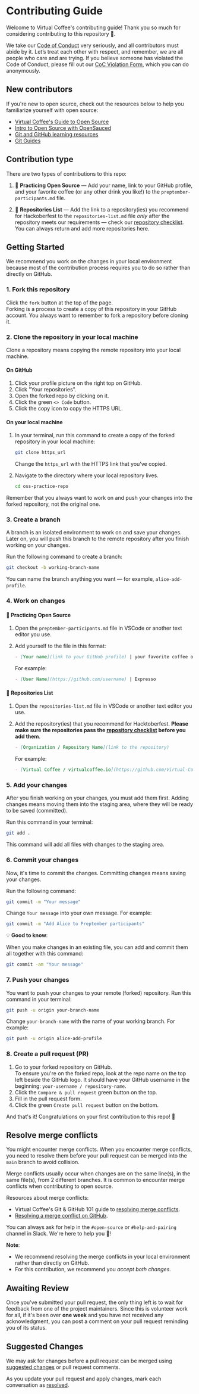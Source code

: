 # Contributing Guide

Welcome to Virtual Coffee's contributing guide! Thank you so much for considering contributing to this repository 💙.

We take our [Code of Conduct](https://virtualcoffee.io/code-of-conduct/) very seriously, and all contributors must abide by it. Let’s treat each other with respect, and remember, we are all people who care and are trying. If you believe someone has violated the Code of Conduct, please fill out our [CoC Violation Form](https://virtualcoffee.io/report-coc-violation/), which you can do anonymously.

## New contributors

If you're new to open source, check out the resources below to help you familiarize yourself with open source:

- [Virtual Coffee's Guide to Open Source](https://virtualcoffee.io/resources/developer-resources/open-source)
- [Intro to Open Source with OpenSauced](https://intro.opensauced.pizza/#/)
- [Git and GitHub learning resources](https://docs.github.com/en/get-started/quickstart/git-and-github-learning-resources)
- [Git Guides](https://github.com/git-guides)

## Contribution type

There are two types of contributions to this repo:

1. 🌱 **Practicing Open Source** — Add your name, link to your GitHub profile, and your favorite coffee (or any other drink you like!) to the `preptember-participants.md` file.

2. 📃 **Repositories List** — Add the link to a repository(ies) you recommend for Hackoberfest to the `repositories-list.md` file _only_ after the repository meets our requirements — check our [repository checklist](https://virtualcoffee.io/resources/developer-resources/open-source/maintainer-guide#repository-checklist). You can always return and add more repositories here.

## Getting Started

We recommend you work on the changes in your local environment because most of the contribution process requires you to do so rather than directly on GitHub.

### 1. Fork this repository

Click the `fork` button at the top of the page. <br>
Forking is a process to create a copy of this repository in your GitHub account. You always want to remember to fork a repository before cloning it.

### 2. Clone the repository in your local machine

Clone a repository means copying the remote repository into your local machine.

#### On GitHub

1. Click your profile picture on the right top on GitHub.
2. Click "Your repositories".
3. Open the forked repo by clicking on it.
4. Click the green `<> Code` button.
5. Click the copy icon to copy the HTTPS URL.

#### On your local machine

1. In your terminal, run this command to create a copy of the forked repository in your local machine:

   ```bash
   git clone https_url
   ```

   Change the `https_url` with the HTTPS link that you've copied.

2. Navigate to the directory where your local repository lives.

   ```bash
   cd oss-practice-repo
   ```

Remember that you always want to work on and push your changes into the forked repository, not the original one.

### 3. Create a branch

A branch is an isolated environment to work on and save your changes. Later on, you will push this branch to the remote repository after you finish working on your changes.

Run the following command to create a branch:

```bash
git checkout -b working-branch-name
```

You can name the branch anything you want — for example, `alice-add-profile`.

### 4. Work on changes

#### 🌱 Practicing Open Source

1. Open the `preptember-participants.md` file in VSCode or another text editor you use.
2. Add yourself to the file in this format:

   ```markdown
   - [Your name](link to your GitHub profile) | your favorite coffee or drink
   ```

   For example:

   ```markdown
   - [User Name](https://github.com/username) | Expresso
   ```

#### 📃 Repositories List

1. Open the `repositories-list.md` file in VSCode or another text editor you use.
2. Add the repository(ies) that you recommend for Hacktoberfest. **Please make sure the repositories pass the [repository checklist](https://virtualcoffee.io/resources/developer-resources/open-source/maintainer-guide#repository-checklist) before you add them**.

   ```markdown
   - [Organization / Repository Name](link to the repository)
   ```

   For example:

   ```markdown
   - [Virtual Coffee / virtualcoffee.io](https://github.com/Virtual-Coffee/virtualcoffee.io)
   ```

### 5. Add your changes

After you finish working on your changes, you must add them first. Adding changes means moving them into the staging area, where they will be ready to be saved (committed).

Run this command in your terminal:

```bash
git add .
```

This command will add all files with changes to the staging area.

### 6. Commit your changes

Now, it's time to commit the changes. Committing changes means saving your changes.

Run the following command:

```bash
git commit -m "Your message"
```

Change `Your message` into your own message. For example:

```bash
git commit -m "Add Alice to Preptember participants"
```

💡 **Good to know**:

When you make changes in an existing file, you can add and commit them all together with this command:

```bash
git commit -am "Your message"
```

### 7. Push your changes

You want to push your changes to your remote (forked) repository. Run this command in your terminal:

```bash
git push -u origin your-branch-name
```

Change `your-branch-name` with the name of your working branch. For example:

```bash
git push -u origin alice-add-profile
```

### 8. Create a pull request (PR)

1. Go to your forked repository on GitHub. <br> To ensure you're on the forked repo, look at the repo name on the top left beside the GitHub logo. It should have your GitHub username in the beginning: `your-username / repository-name`.
2. Click the `Compare & pull request` green button on the top.
3. Fill in the pull request form.
4. Click the green `Create pull request` button on the bottom.

And that's it! Congratulations on your first contribution to this repo! 🎉

## Resolve merge conflicts

You might encounter merge conflicts. When you encounter merge conflicts, you need to resolve them before your pull request can be merged into the `main` branch to avoid collision.

Merge conflicts usually occur when changes are on the same line(s), in the same file(s), from 2 different branches. It is common to encounter merge conflicts when contributing to open source.

Resources about merge conflicts:

- Virtual Coffee's Git & GitHub 101 guide to [resolving merge conflicts](https://virtualcoffee.io/resources/developer-resources/open-source/git-101#resolve-merge-conflicts).
- [Resolving a merge conflict on GitHub](https://docs.github.com/en/pull-requests/collaborating-with-pull-requests/addressing-merge-conflicts/resolving-a-merge-conflict-on-github).

You can always ask for help in the `#open-source` or `#help-and-pairing` channel in Slack. We're here to help you 💙!

**Note**:

- We recommend resolving the merge conflicts in your local environment rather than directly on GitHub.
- For this contribution, we recommend you _accept both changes_.

## Awaiting Review

Once you've submitted your pull request, the only thing left is to wait for feedback from one of the project maintainers. Since this is volunteer work for all, if it's been over **one week** and you have not received any acknowledgment, you can post a comment on your pull request reminding you of its status.

## Suggested Changes

We may ask for changes before a pull request can be merged using [suggested changes](https://docs.github.com/en/github/collaborating-with-issues-and-pull-requests/incorporating-feedback-in-your-pull-request) or pull request comments.

As you update your pull request and apply changes, mark each conversation as [resolved](https://docs.github.com/en/github/collaborating-with-issues-and-pull-requests/commenting-on-a-pull-request#resolving-conversations).
